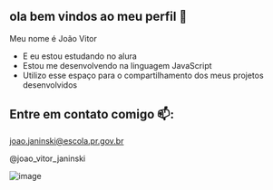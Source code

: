 ## ola bem vindos ao meu perfil 🎉

Meu nome é João Vitor

- E eu estou estudando no alura
- Estou me desenvolvendo na linguagem JavaScript
- Utilizo esse espaço para o compartilhamento dos meus projetos desenvolvidos

## Entre em contato comigo 📫:

joao.janinski@escola.pr.gov.br

@joao_vitor_janinski


![image](https://github.com/JoaovitorJK/JoaovitorJK/assets/171157559/93a6b117-25aa-4d9e-b096-47db4278d135)
